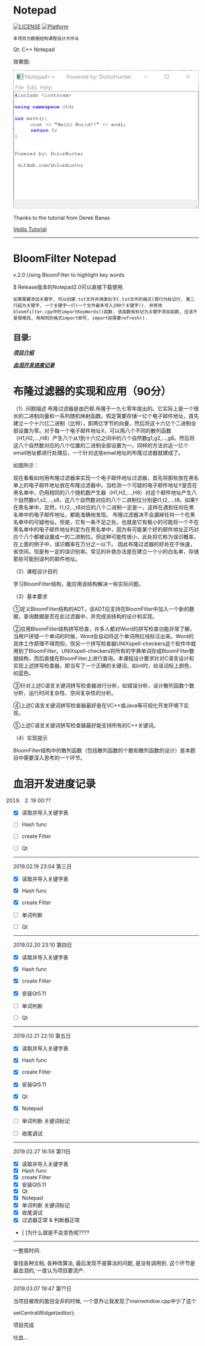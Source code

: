 # Notepad

[![LICENSE](https://img.shields.io/badge/license-ELP--2.0-green.svg)](LICENSE)
[![Platform](https://img.shields.io/badge/platform-windows-lightgrey.svg)]()

`本项目为数据结构课程设计大作业`

Qt: C++ Notepad

效果图:

![](example.png)

Thanks to the tutorial from Derek Banas 

[Vedio Tutorial](https://www.youtube.com/watch?v=I96uPDifZ1w)

----------------------------------------------------------------

# BloomFilter Notepad

v.2.0 Using BloomFilter to highlight key words

$ Release版本的Notepad2.0可以直接下载使用.

`如果需要添加关键字, 可以创建.txt文件并用类似于C.txt文件的格式(首行为标记行, 第二行起为关键字, 一个关键字一行(一个文件最多写入290个关键字)). 并修改bloomfilter.cpp中的importKeyWords()函数. 该函数有标记为关键字添加函数, 应该不是很难找, 用相同的格式import即可, import前需要refresh().`

## 目录:

  ___[项目介绍](#布隆过滤器的实现和应用（90分）)___
  
  ___[血泪开发进度记录](#血泪开发进度记录)___

# 布隆过滤器的实现和应用（90分）

（1）问题描述
布隆过滤器是由巴顿.布隆于一九七零年提出的。它实际上是一个很长的二进制向量和一系列随机映射函数。假定需要存储一亿个电子邮件地址，首先建立一个十六亿二进制（比特），即两亿字节的向量，然后将这十六亿个二进制全部设置为零。对于每一个电子邮件地址X，可以用八个不同的散列函数（H1,H2,...,H8）产生八个从1到十六亿之间中的八个自然数g1,g2,...,g8。然后将这八个自然数对应的八个位置的二进制全部设置为一。同样的方法对这一亿个email地址都进行处理后，一个针对这些email地址的布隆过滤器就建成了。

如图所示：
 
现在看看如何用布隆过滤器来实现一个电子邮件地址过滤器，首先将那些放在黑名单上的电子邮件地址放在布隆过滤器中。当检测一个可疑的电子邮件地址Y是否在黑名单中，仍用相同的八个随机数产生器（H1,H2,...,H8）对这个邮件地址产生八个自然数s1,s2,...,s8，这八个自然数对应的八个二进制位分别是t1,t2,...,t8。如果Y在黑名单中，显然，t1,t2,..,t8对应的八个二进制一定是一。这样在遇到任何在黑名单中的电子邮件地址，都能准确地发现。
布隆过滤器决不会漏掉任何一个在黑名单中的可疑地址。但是，它有一条不足之处。也就是它有极小的可能将一个不在黑名单中的电子邮件地址判定为在黑名单中，因为有可能某个好的邮件地址正巧对应个八个都被设置成一的二进制位。但这种可能性很小，此处将它称为误识概率。在上面的例子中，误识概率在万分之一以下。
因此布隆过滤器的好处在于快速，省空间。但是有一定的误识别率。常见的补救办法是在建立一个小的白名单，存储那些可能别误判的邮件地址。

（2）课程设计目的

学习BloomFilter结构，能应用该结构解决一些实际问题。

（3）基本要求

①定义BloomFilter结构的ADT，该ADT应支持在BloomFilter中加入一个新的数据，查询数据是否在此过滤器中，并完成该结构的设计和实现。

②应用BloomFilter结构拼写检查，许多人都对Word的拼写检查功能非常了解，当用户拼错一个单词的时候，Word会自动将这个单词用红线标注出来。Word的具体工作原理不得而知，但另一个拼写检查器UNIXspell-checkers这个软件中就用到了BloomFilter。UNIXspell-checkers将所有的字典单词存成BloomFilter数据结构，而后直接在BloomFilter上进行查询。本课程设计要求针对C语言设计和实现上述拼写检查器，即当写了一个正确的关键词，如int时，给该词标上颜色，如蓝色。

③针对上述C语言关键词拼写检查器进行分析，如错误分析，设计散列函数个数分析，运行时间复杂性、空间复杂性的分析。

④上述C语言关键词拼写检查器最好是在VC++或Java等可视化开发环境下实现。

⑤上述C语言关键词拼写检查器最好能支持所有的C++关键词。

（4）实现提示

BloomFilter结构中的散列函数（包括散列函数的个数和散列函数的设计）是本题目中需要深入思考的一个环节。

# 血泪开发进度记录

2019. 02. 19 00:??
- [x] 读取并导入关键字表

- [ ] Hash func
- [ ] create Filter
- [ ] Qt
---------------------------------------
2019.02.19 23:04 第三日
- [x] 读取并导入关键字表
- [x] Hash func
- [x] create Filter

- [ ] 单词判断
- [ ] Qt
--------------------------------------------
2019.02.20 23:10 第四日
- [x] 读取并导入关键字表
- [x] Hash func
- [x] create Filter
- [x] 安装Qt5.11

- [ ] 单词判断
- [ ] Qt
------------------------------------------
2019.02.21 22:10 第五日 
- [x] 读取并导入关键字表
- [x] Hash func
- [x] create Filter
- [x] 安装Qt5.11
- [x] Qt
- [x] Notepad

- [ ] 单词判断 关键词标记
- [ ] 收尾调试
------------------------------------------
2019.02.27 16:59 第11日 
- [x] 读取并导入关键字表
- [x] Hash func
- [x] create Filter
- [x] 安装Qt5.11
- [x] Qt
- [x] Notepad
- [x] 单词判断 关键词标记
- [x] 收尾调试
- [x] 过滤器正常 & 判断器正常

- [ ]为什么就是不会变色呢????
------------------------------------------

一整周时间:

查找各种文档, 各种改算法, 最后发现不是算法的问题, 是没有调用到.
这个环节是最血泪的, 一度认为项目要流产.

------------------------------------------
2019.03.07 19:47 第??日

当项目被改的面目全非的时候, 一个意外让我发现了mainwindow.cpp中少了这个

setCentralWidget(editor);

项目完成

吐血...
